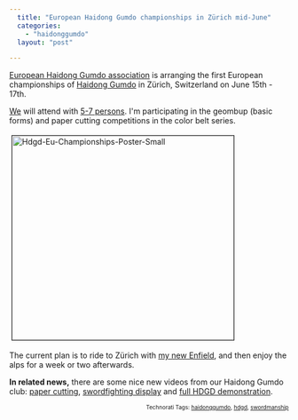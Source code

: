```yaml
---
  title: "European Haidong Gumdo championships in Zürich mid-June"
  categories: 
    - "haidonggumdo"
  layout: "post"

---
```

<a href="http://www.euhaidong.com/">European Haidong Gumdo association</a> is arranging the first European championships of <a href="http://en.wikipedia.org/wiki/Haidong_Gumdo">Haidong Gumdo</a> in Zürich, Switzerland on June 15th - 17th.

<a href="http://www.phoenixmartialart.fi/haidong-gumdo/">We</a> will attend with <a href="http://www.phoenixmartialart.fi/ajankohtaista/view/hdgd-emkisat.html">5-7 persons</a>. I'm participating in the geombup (basic forms) and paper cutting competitions in the color belt series.


<img src="https://s3.eu-central-1.amazonaws.com/bergie-iki-fi/hdgd-eu-championships-poster-small.jpg" height="368" width="400" border="1" hspace="4" vspace="4" alt="Hdgd-Eu-Championships-Poster-Small" />

The current plan is to ride to Zürich with <a href="http://bergie.iki.fi/blog/royal_enfield-built_like_a_gun/">my new Enfield</a>, and then enjoy the alps for a week or two afterwards.

<strong>In related news,</strong> there are some nice new videos from our Haidong Gumdo club: <a href="http://www.youtube.com/watch?v=pqdGiSqKbGs">paper cutting</a>, <a href="http://www.youtube.com/watch?v=oLy_rCveRZM">swordfighting display</a> and <a href="http://video.google.com/videoplay?docid=-7279634482235012752&amp;hl=en">full HDGD demonstration</a>.

<p style="text-align:right;font-size:10px;">Technorati Tags: <a href="http://www.technorati.com/tag/haidonggumdo" rel="tag">haidonggumdo</a>, <a href="http://www.technorati.com/tag/hdgd" rel="tag">hdgd</a>, <a href="http://www.technorati.com/tag/swordmanship" rel="tag">swordmanship</a></p>
